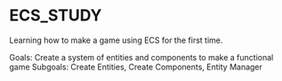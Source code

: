 # ECS_STUDY
Learning how to make a game using ECS for the first time.

Goals: Create a system of entities and components to make a functional game
Subgoals: Create Entities, Create Components, Entity Manager